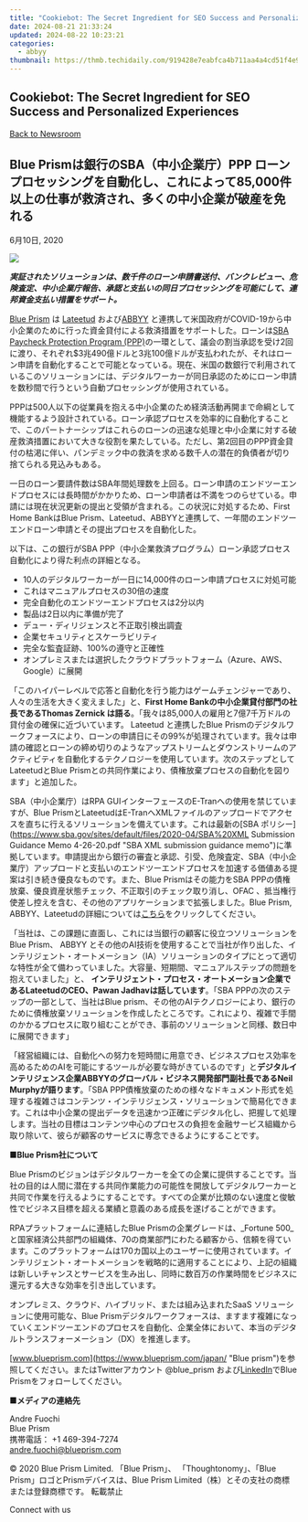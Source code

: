 ```yaml
---
title: "Cookiebot: The Secret Ingredient for SEO Success and Personalized Experiences"
date: 2024-08-21 21:33:24
updated: 2024-08-22 10:23:21
categories:
  - abbyy
thumbnail: https://thmb.techidaily.com/919428e7eabfca4b711aa4a4cd51f4e93cb7908e27ba9c3d55f238a99b357fbb.jpg
---
```


## Cookiebot: The Secret Ingredient for SEO Success and Personalized Experiences

[Back to Newsroom](https://tools.techidaily.com/abbyy/products/)

## Blue Prismは銀行のSBA（中小企業庁）PPP ローンプロセッシングを自動化し、これによって85,000件以上の仕事が救済され、多くの中小企業が破産を免れる

6月10日, 2020

![](https://content.abbyy.com/-/media/project/abbyy/abbyy/branchtemplates/shutterstock_1272462163_1296-x-729.jpg?h=729&iar=0&w=1296)

**_実証されたソリューションは、数千件のローン申請書送付、バンクレビュー、危険査定、中小企業庁報告、承認と支払いの同日プロセッシングを可能にして、連邦資金支払い措置をサポート。_**

  
[Blue Prism](https://www.blueprism.com/japan/ "Blue Prism") は [Lateetud](https://www.lateetud.com/ "Lateetud") および[ABBYY](https://tools.techidaily.com/abbyy/products/) と連携して米国政府がCOVID-19から中小企業のために行った資金貸付による救済措置をサポートした。ローンは[SBA Paycheck Protection Program (PPP)](https://www.sba.gov/ "SBA")の一環として、議会の割当承認を受け2回に渡り、それぞれ$3兆490億ドルと3兆100億ドルが支払われたが、それはローン申請を自動化することで可能となっている。現在、米国の数銀行で利用されているこのソリューションには、デジタルワーカーが同日承認のためにローン申請を数秒間で行うという自動プロセッシングが使用されている。

PPPは500人以下の従業員を抱える中小企業のため経済活動再開まで命綱として機能するよう設計されている。ローン承認プロセスを効率的に自動化することで、このパートナーシップはこれらのローンの迅速な処理と中小企業に対する破産救済措置において大きな役割を果たしている。ただし、第2回目のPPP資金貸付の枯渇に伴い、パンデミック中の救済を求める数千人の潜在的負債者が切り捨てられる見込みもある。

一日のローン要請件数はSBA年間処理数を上回る。ローン申請のエンドツーエンドプロセスには長時間がかかりため、ローン申請者は不満をつのらせている。申請には現在状況更新の提出と受領が含まれる。この状況に対処するため、First Home BankはBlue Prism、Lateetud、ABBYYと連携して、一年間のエンドツーエンドローン申請とその提出プロセスを自動化した。

以下は、この銀行がSBA PPP（中小企業救済プログラム）ローン承認プロセス自動化により得た利点の詳細となる。

* 10人のデジタルワーカーが一日に14,000件のローン申請プロセスに対処可能
* これはマニュアルプロセスの30倍の速度
* 完全自動化のエンドツーエンドプロセスは2分以内
* 製品は2日以内に準備が完了
* デュー・ディリジェンスと不正取引検出調査
* 企業セキュリティとスケーラビリティ
* 完全な監査証跡、100%の遵守と正確性
* オンプレミスまたは選択したクラウドプラットフォーム（Azure、AWS、Google）に展開

「このハイパーレベルで応答と自動化を行う能力はゲームチェンジャーであり、人々の生活を大きく変えました」と、**First Home Bankの中小企業貸付部門の社長であるThomas Zernick は語る**。「我々は85,000人の雇用と7億7千万ドルの貸付金の確保に近づいています。 Lateetud と連携したBlue Prismのデジタルワークフォースにより、ローンの申請日にその99%が処理されています。我々は申請の確認とローンの締め切りのようなアップストリームとダウンストリームのアクティビティを自動化するテクノロジーを使用しています。次のステップとしてLateetudとBlue Prismとの共同作業により、債権放棄プロセスの自動化を図ります」と追加した。

SBA（中小企業庁）はRPA GUIインターフェースのE-Tranへの使用を禁じていますが、Blue PrismとLateetudはE-TranへXMLファイルのアップロードでアクセスを直ちに行えるソリューションを備えています。これは最新の[SBA ポリシー](https://www.sba.gov/sites/default/files/2020-04/SBA%20XML Submission Guidance Memo 4-26-20.pdf "SBA XML submission guidance memo")に準拠しています。申請提出から銀行の審査と承認、引受、危険査定、SBA（中小企業庁）アップロードと支払いのエンドツーエンドプロセスを加速する価値ある提案は引き続き優良なものです。また、Blue Prismはその能力をSBA PPPの債権放棄、優良資産状態チェック、不正取引のチェック取り消し、OFAC 、抵当権行使差し控えを含む、その他のアプリケーションまで拡張しました。Blue Prism, ABBYY、Lateetudの詳細については[こちら](https://www.blueprism.com/rpa-paycheck-protection-program/ "Blueprism RPA paycheck protection program")をクリックしてください。

「当社は、この課題に直面し、これには当銀行の顧客に役立つソリューションをBlue Prism、 ABBYY とその他のAI技術を使用することで当社が作り出した、インテリジェント・オートメーション（IA）ソリューションのタイプにとって適切な特性が全て備わっていました。大容量、短期間、マニュアルステップの問題を抱えていました」と、 **インテリジェント・プロセス・オートメーション企業であるLateetudのCEO、Pawan Jadhavは話しています**。「SBA PPPの次のステップの一部として、当社はBlue prism、その他のAIテクノロジーにより、銀行のために債権放棄ソリューションを作成したところです。これにより、複雑で手間のかかるプロセスに取り組むことができ、事前のソリューションと同様、数日中に展開できます」

「経営組織には、自動化への努力を短時間に用意でき、ビジネスプロセス効率を高めるためのAIを可能にするツールが必要な時がきているのです」と**デジタルインテリジェンス企業ABBYYのグローバル・ビジネス開発部門副社長であるNeil Murphyが語ります**。「SBA PPP債権放棄のための様々なドキュメント形式を処理する複雑さはコンテンツ・インテリジェンス・ソリューションで簡易化できます。これは中小企業の提出データを迅速かつ正確にデジタル化し、把握して処理します。当社の目標はコンテンツ中心のプロセスの負担を金融サービス組織から取り除いて、彼らが顧客のサービスに専念できるようにすることです。

■**Blue Prism社について**

Blue Prismのビジョンはデジタルワーカーを全ての企業に提供することです。当社の目的は人間に潜在する共同作業能力の可能性を開放してデジタルワーカーと共同で作業を行えるようにすることです。すべての企業が比類のない速度と俊敏性でビジネス目標を超える業績と意義のある成長を遂げることができます。

RPAプラットフォームに連結したBlue Prismの企業グレードは、_Fortune 500_と国家経済公共部門の組織体、70の商業部門にわたる顧客から、信頼を得ています。このプラットフォームは170カ国以上のユーザーに使用されています。インテリジェント・オートメーションを戦略的に適用することにより、上記の組織は新しいチャンスとサービスを生み出し、同時に数百万の作業時間をビジネスに還元する大きな効率を引き出しています。

オンプレミス、クラウド、ハイブリッド、または組み込まれたSaaS ソリューションに使用可能な、Blue Prismデジタルワークフォースは、ますます複雑になっていくエンドツーエンドのプロセスを自動化、企業全体において、本当のデジタルトランスフォーメーション（DX）を推進します。

[www.blueprism.com](https://www.blueprism.com/japan/ "Blue prism")を参照してください。またはTwitterアカウント @blue\_prism および[LinkedIn](https://www.linkedin.com/company/blue-prism-limited/ "Blueprism pn Linkedin")でBlue Prismをフォローしてください。

■**メディアの連絡先**

Andre Fuochi  
Blue Prism  
携帯電話： +1 469-394-7274  
[andre.fuochi@blueprism.com](https://tools.techidaily.com/abbyy/products/)

© 2020 Blue Prism Limited. 「Blue Prism」、 「Thoughtonomy」、「Blue Prism」ロゴとPrismデバイスは、Blue Prism Limited（株）とその支社の商標または登録商標です。 転載禁止

Connect with us

<ins class="adsbygoogle"
     style="display:block"
     data-ad-format="autorelaxed"
     data-ad-client="ca-pub-7571918770474297"
     data-ad-slot="1223367746"></ins>



<ins class="adsbygoogle"
     style="display:block"
     data-ad-client="ca-pub-7571918770474297"
     data-ad-slot="8358498916"
     data-ad-format="auto"
     data-full-width-responsive="true"></ins>
